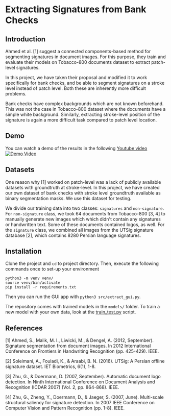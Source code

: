 # Extracting Signatures from Bank Checks

## Introduction
Ahmed et al. [1] suggest a connected components-based method for segmenting signatures in document images. For this purpose, they train and evaluate their models on Tobacco-800 documents dataset to extract patch-level signatures.

In this project, we have taken their proposal and modified it to work specifically for bank checks, and be able to segment signatures on a stroke level instead of patch level. Both these are inherently more difficult problems.

Bank checks have complex backgrounds which are not known beforehand. This was not the case in Tobacco-800 dataset where the documents have a simple white background. Similarly, extracting stroke-level position of the signature is again a more difficult task compared to patch level location.

## Demo
You can watch a demo of the results in the following [Youtube video](https://www.youtube.com/watch?v=mSPeYTF9J4Q)<br>
[![Demo Video](https://img.youtube.com/vi/mSPeYTF9J4Q/0.jpg)](https://www.youtube.com/watch?v=mSPeYTF9J4Q)

## Datasets
One reason why [1] worked on patch-level was a lack of publicly available datasets with groundtruth at stroke-level. In this project, we have created our own dataset of bank checks with stroke level groundtruth available as binary segmentation masks. We use this dataset for testing.

We divide our training data into two classes: `signatures` and `non-signature`. For `non-signature` class, we took 64 documents from Tobacco-800 [3, 4] to manually generate new images which which didn't contain any signatures or handwritten text. Some of these documents contained logos, as well. For the `signature` class, we combined all images from the UTSig signature database [2], which contains 8280 Persian language signatures.

## Installation
Clone the project and `cd` to project directory. Then, execute the following commands once to set-up your environment
```
python3 -m venv venv/
source venv/bin/activate
pip install -r requirements.txt
```

Then you can run the GUI app with `python3 src/extract_gui.py`.

The repository comes with trained models in the `models/` folder. To train a new model with your own data, look at the [train_test.py](./src/train_test.py) script.

## References
[1] Ahmed, S., Malik, M. I., Liwicki, M., & Dengel, A. (2012, September). Signature segmentation from document images. In 2012 International Conference on Frontiers in Handwriting Recognition (pp. 425-429). IEEE.

[2] Soleimani, A., Fouladi, K., & Araabi, B. N. (2016). UTSig: A Persian offline signature dataset. IET Biometrics, 6(1), 1-8.

[3] Zhu, G., & Doermann, D. (2007, September). Automatic document logo detection. In Ninth International Conference on Document Analysis and Recognition (ICDAR 2007) (Vol. 2, pp. 864-868). IEEE.

[4] Zhu, G., Zheng, Y., Doermann, D., & Jaeger, S. (2007, June). Multi-scale structural saliency for signature detection. In 2007 IEEE Conference on Computer Vision and Pattern Recognition (pp. 1-8). IEEE.
